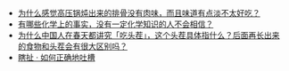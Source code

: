 + [为什么感觉高压锅炖出来的排骨没有肉味，而且味道有点淡不太好吃？](https://daily.zhihu.com/story/9780765)
+ [有哪些化学上的事实，没有一定化学知识的人不会相信？](https://daily.zhihu.com/story/9780744)
+ [为什么中国人在春天都讲究「吃头茬」，这个头茬具体指什么？后面再长出来的食物和头茬会有很大区别吗？](https://daily.zhihu.com/story/9780753)
+ [瞎扯 · 如何正确地吐槽](https://daily.zhihu.com/story/9780757)
